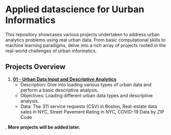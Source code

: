 # Applied datascience for Uurban Informatics

This repository showcases various projects undertaken to address urban analytics problems using real urban data. From basic computational skills to machine learning paradigms, delve 
into a rich array of projects rooted in the real-world challenges of urban informatics.

## Projects Overview

1. [**01 - Urban Data Input and Descriptive Analytics**](./01-Data-Input-and-Descriptive-Analysis)
    - Description: Dive into loading various types of urban data and perform a basic descriptive analysis.
    - Objectives: Loading different urban data types and descriptive analysis.
    - Data: The 311 service requests (CSV) in Boston, Real-estate data sales in NYC, Street Pavement Rating in NYC, COVID-19 Data by ZIP Code


.
**More projects will be added later.**
